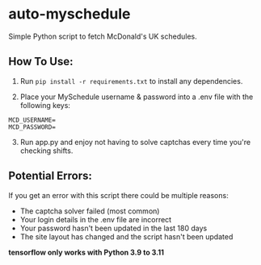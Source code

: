 # auto-myschedule
Simple Python script to fetch McDonald's UK schedules.

## How To Use:
1. Run `pip install -r requirements.txt` to install any dependencies.

2. Place your MySchedule username & password into a .env file with the following keys:
```
MCD_USERNAME=
MCD_PASSWORD=
```

3. Run app.py and enjoy not having to solve captchas every time you're checking shifts.

## Potential Errors:
If you get an error with this script there could be multiple reasons:
- The captcha solver failed (most common)
- Your login details in the .env file are incorrect
- Your password hasn't been updated in the last 180 days
- The site layout has changed and the script hasn't been updated

**tensorflow only works with Python 3.9 to 3.11**

